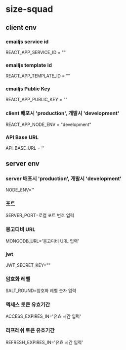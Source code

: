 # size-squad

## client env

### emailjs service id

REACT_APP_SERVICE_ID = ""

### emailjs template id

REACT_APP_TEMPLATE_ID = ""

### emailjs Public Key

REACT_APP_PUBLIC_KEY = ""

### client 배포시 'production', 개발시 'development'

REACT_APP_NODE_ENV = "development"

### API Base URL

API_BASE_URL = ''

## server env

### server 배포시 'production', 개발시 'development'

NODE_ENV=''

### 포트

SERVER_PORT=로컬 포트 번호 입력

### 몽고디비 URL

MONGODB_URL='몽고디비 URL 입력'

### jwt

JWT_SECRET_KEY=""

### 암호화 레벨

SALT_ROUND=암호화 레벨 숫자 입력

### 엑세스 토큰 유효기간

ACCESS_EXPIRES_IN='유효 시간 입력'

### 리프레쉬 토큰 유효기간

REFRESH_EXPIRES_IN='유효 시간 입력'
